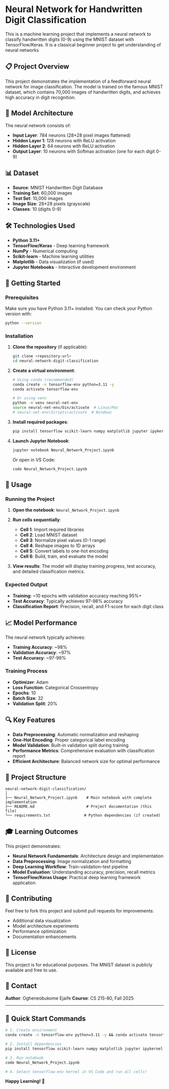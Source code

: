 # Neural Network for Handwritten Digit Classification

This is a machine learning project that implements a neural network to classify handwritten digits (0-9) using the MNIST dataset with TensorFlow/Keras. It is a classical beginner project to get understanding of neural networks

## 📋 Project Overview

This project demonstrates the implementation of a feedforward neural network for image classification. The model is trained on the famous MNIST dataset, which contains 70,000 images of handwritten digits, and achieves high accuracy in digit recognition.

## 🧠 Model Architecture

The neural network consists of:

- **Input Layer**: 784 neurons (28×28 pixel images flattened)
- **Hidden Layer 1**: 128 neurons with ReLU activation
- **Hidden Layer 2**: 64 neurons with ReLU activation
- **Output Layer**: 10 neurons with Softmax activation (one for each digit 0-9)

## 📊 Dataset

- **Source**: MNIST Handwritten Digit Database
- **Training Set**: 60,000 images
- **Test Set**: 10,000 images
- **Image Size**: 28×28 pixels (grayscale)
- **Classes**: 10 (digits 0-9)

## 🛠️ Technologies Used

- **Python 3.11+**
- **TensorFlow/Keras** - Deep learning framework
- **NumPy** - Numerical computing
- **Scikit-learn** - Machine learning utilities
- **Matplotlib** - Data visualization (if used)
- **Jupyter Notebooks** - Interactive development environment

## 🚀 Getting Started

### Prerequisites

Make sure you have Python 3.11+ installed. You can check your Python version with:

```bash
python --version
```

### Installation

1. **Clone the repository** (if applicable):

   ```bash
   git clone <repository-url>
   cd neural-network-digit-classification
   ```

2. **Create a virtual environment**:

   ```bash
   # Using conda (recommended)
   conda create -n tensorflow-env python=3.11 -y
   conda activate tensorflow-env

   # Or using venv
   python -m venv neural-net-env
   source neural-net-env/bin/activate  # Linux/Mac
   # neural-net-env\Scripts\activate  # Windows
   ```

3. **Install required packages**:

   ```bash
   pip install tensorflow scikit-learn numpy matplotlib jupyter ipykernel
   ```

4. **Launch Jupyter Notebook**:

   ```bash
   jupyter notebook Neural_Network_Project.ipynb
   ```

   Or open in VS Code:

   ```bash
   code Neural_Network_Project.ipynb
   ```

## 📖 Usage

### Running the Project

1. **Open the notebook**: `Neural_Network_Project.ipynb`

2. **Run cells sequentially**:

   - **Cell 1**: Import required libraries
   - **Cell 2**: Load MNIST dataset
   - **Cell 3**: Normalize pixel values (0-1 range)
   - **Cell 4**: Reshape images to 1D arrays
   - **Cell 5**: Convert labels to one-hot encoding
   - **Cell 6**: Build, train, and evaluate the model

3. **View results**: The model will display training progress, test accuracy, and detailed classification metrics.

### Expected Output

- **Training**: ~10 epochs with validation accuracy reaching 95%+
- **Test Accuracy**: Typically achieves 97-98% accuracy
- **Classification Report**: Precision, recall, and F1-score for each digit class

## 📈 Model Performance

The neural network typically achieves:

- **Training Accuracy**: ~98%
- **Validation Accuracy**: ~97%
- **Test Accuracy**: ~97-98%

### Training Process

- **Optimizer**: Adam
- **Loss Function**: Categorical Crossentropy
- **Epochs**: 10
- **Batch Size**: 32
- **Validation Split**: 20%

## 🔍 Key Features

- **Data Preprocessing**: Automatic normalization and reshaping
- **One-Hot Encoding**: Proper categorical label encoding
- **Model Validation**: Built-in validation split during training
- **Performance Metrics**: Comprehensive evaluation with classification report
- **Efficient Architecture**: Balanced network size for optimal performance

## 📁 Project Structure

```
neural-network-digit-classification/
│
├── Neural_Network_Project.ipynb    # Main notebook with complete implementation
├── README.md                       # Project documentation (this file)
└── requirements.txt               # Python dependencies (if created)
```

## 🎓 Learning Outcomes

This project demonstrates:

- **Neural Network Fundamentals**: Architecture design and implementation
- **Data Preprocessing**: Image normalization and formatting
- **Deep Learning Workflow**: Train-validation-test pipeline
- **Model Evaluation**: Understanding accuracy, precision, recall metrics
- **TensorFlow/Keras Usage**: Practical deep learning framework application

## 🤝 Contributing

Feel free to fork this project and submit pull requests for improvements:

- Additional data visualization
- Model architecture experiments
- Performance optimization
- Documentation enhancements

## 📄 License

This project is for educational purposes. The MNIST dataset is publicly available and free to use.

## 📧 Contact

**Author**: Ogheneobukome Ejaife
**Course**: CS 215-80, Fall 2025

---

## 🚀 Quick Start Commands

```bash
# 1. Create environment
conda create -n tensorflow-env python=3.11 -y && conda activate tensorflow-env

# 2. Install dependencies
pip install tensorflow scikit-learn numpy matplotlib jupyter ipykernel

# 3. Run notebook
code Neural_Network_Project.ipynb

# 4. Select tensorflow-env kernel in VS Code and run all cells!
```

**Happy Learning! 🎉**
